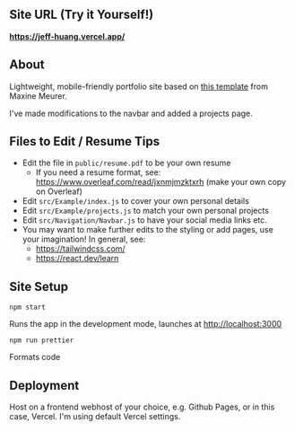 ## Site URL (Try it Yourself!)
**https://jeff-huang.vercel.app/**

## About
Lightweight, mobile-friendly portfolio site based on [this template](https://github.com/mmeurer00/react-navbar-tailwindcss) from Maxine Meurer. 

I've made modifications to the navbar and added a projects page.

## Files to Edit / Resume Tips
- Edit the file in `public/resume.pdf` to be your own resume
    - If you need a resume format, see: https://www.overleaf.com/read/jxnmjmzktxrh (make your own copy on Overleaf)
- Edit `src/Example/index.js` to cover your own personal details
- Edit `src/Example/projects.js` to match your own personal projects
- Edit `src/Navigation/Navbar.js` to have your social media links etc.
- You may want to make further edits to the styling or add pages, use your imagination! In general, see:
    - https://tailwindcss.com/
    - https://react.dev/learn


## Site Setup

`npm start`

Runs the app in the development mode, launches at [http://localhost:3000](http://localhost:3000)

`npm run prettier`

Formats code

## Deployment
Host on a frontend webhost of your choice, e.g. Github Pages, or in this case, Vercel. I'm using default Vercel settings.

